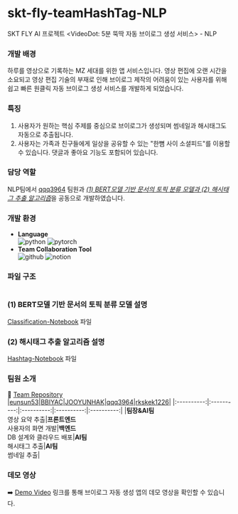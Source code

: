 # skt-fly-teamHashTag-NLP
SKT FLY AI 프로젝트 <VideoDot: 5분 뚝딱 자동 브이로그 생성 서비스> - NLP

### 개발 배경
하루를 영상으로 기록하는 MZ 세대를 위한 앱 서비스입니다. 영상 편집에 오랜 시간을 소요되고 영상 편집 기술의 부재로 인해 브이로그 제작의 어려움이 있는 사용자를 위해 쉽고 빠른 원클릭 자동 브이로그 생성 서비스를 개발하게 되었습니다.

### 특징
1. 사용자가 원하는 핵심 주제를 중심으로 브이로그가 생성되며 썸네일과 해시태그도 자동으로 추출됩니다.
2. 사용자는 가족과 친구들에게 일상을 공유할 수 있는 "한뼘 사이 소셜피드"를 이용할 수 있습니다. 댓글과 좋아요 기능도 포함되어 있습니다.

### 담당 역할
NLP팀에서 [qqq3964](https://github.com/qqq3964/SKT_Project) 팀원과 <U>*(1) BERT모델 기반 문서의 토픽 분류 모델과 (2) 해시태그 추출 알고리즘*</U>을 공동으로 개발하였습니다.

### 개발 환경
- **Language**</br>
![python](https://img.shields.io/badge/python-3776AB?style=for-the-badge&logo=python&logoColor=white)
![pytorch](https://img.shields.io/badge/pytorch-EE4C2C?style=for-the-badge&logo=pytorch&logoColor=white)
- **Team Collaboration Tool**</br>
![github](https://img.shields.io/badge/github-100000?style=for-the-badge&logo=github&logoColor=white)
![notion](https://img.shields.io/badge/notion-000000?style=for-the-badge&logo=notion&logoColor=white)

### 파일 구조
```

```

### (1) BERT모델 기반 문서의 토픽 분류 모델 설명
[Classification-Notebook]() 파일


### (2) 해시태그 추출 알고리즘 설명
[Hashtag-Notebook]() 파일


### 팀원 소개
📌 [Team Repository](https://github.com/skt-fly-teamHashTag)</br>
|[eunsun53](https://github.com/skt-fly-teamHashTag/ML-total)|[BBIYAC](https://github.com/skt-fly-teamHashTag/Frontend)|[JOOYUNHAK](https://github.com/JOOYUNHAK/skt-fly-ai-team-hashtag-backend)|[qqq3964](https://github.com/qqq3964/SKT_Project)|[rkskek1226](https://github.com/rkskek1226/SKT_FLY_AI_Challenger_HashTag)|
|:----------:|:----------:|:----------:|:----------:|:----------:|
|**팀장&AI팀**</br>영상 요약 추출|**프론트엔드**</br>사용자의 화면 개발|**백엔드**</br>DB 설계와 클라우드 배포|**AI팀**</br> 해시태그 추출|**AI팀**</br>썸네일 추출|

### 데모 영상
➡️ [Demo Video](https://github.com/skt-fly-teamHashTag/Frontend/blob/master/README.md#%EC%8B%A4%ED%96%89-%EC%98%81%EC%83%81) 링크를 통해 브이로그 자동 생성 앱의 데모 영상을 확인할 수 있습니다.
